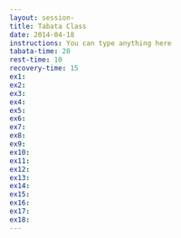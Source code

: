 ```yaml
---
layout: session- 
title: Tabata Class
date: 2014-04-18
instructions: You can type anything here
tabata-time: 20
rest-time: 10
recovery-time: 15
ex1:
ex2:
ex3:
ex4:
ex5:
ex6:
ex7:
ex8:
ex9:
ex10:
ex11:
ex12:
ex13:
ex14:
ex15:
ex16:
ex17:
ex18:
---
```

